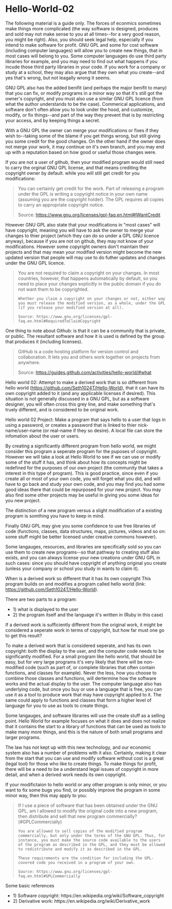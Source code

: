 # Hello-World-02

The following material is a guide only. The forces of econmics sometimes make things more complicated (the way software is designed, produces and sold may not make sense to you at all times--for a very good reason, you might be right). Also, you should seek legal help, especially if you intend to make software for profit. GNU GPL and some for cost software (including computer languages) will allow you to create new things, that in most cases will belong to you. Some computer languages do use third party libraries for example, and you may need to find out what happens if you incude those third party libraries in your code. If you work for a company or study at a school, they may also argue that they own what you create--and yes that's wrong, but not leagally wrong it seems.

GNU GPL also has the added benifit (and perhaps the major benifit to many) that you can fix, or modify programs in a minor way so that it's still got the owner's copyright, and you must also use a similar GNU GPL licence (from what the author understands to be the case). Commerical applications, and software don't often allow you to look under the hood, and customize, modify, or fix things--and part of the way they prevent that is by restricting your access, and by keeping things a secret.

With a GNU GPL the owner can merge your modifications or fixes if they wish to--taking some of the blame if you get things wrong, but still giving you some credit for the good changes. On the other hand if the owner does not merge your work, it may continue on it's own branch, and you may end up with a reputation based on how good or useful those changes were.

If you are not a user of github, then your modified program would still need to carry the orginal GNU GPL license, and that means crediting the copyright owner by default. while you will still get credit for you modifications:

<blockquote cite="https://www.gnu.org/licenses/gpl-faq.en.html#IWantCredit">
You can certainly get credit for the work. Part of releasing a program under the GPL is writing a copyright notice in your own name (assuming you are the copyright holder). The GPL requires all copies to carry an appropriate copyright notice.

Source: https://www.gnu.org/licenses/gpl-faq.en.html#IWantCredit
</blockquote>

However GNU GPL also state that your modifications in "most cases" will have copyright, meaning you will have to ask the owner to merge your changes to thier project (which they can do so under a GPL GNU licence anyway), because if you are not on github, they may not know of your modifications. However some copyright owners don't maintain their projects and that may mean your modified version might become the new updated version that people will may use to do futher updates and changes under the GNU GPL licence.

<blockquote cite="https://www.gnu.org/licenses/gpl-faq.en.html#RequiredToClaimCopyright">
     You are not required to claim a copyright on your changes. In most countries, however, that happens automatically by default, so you need to place your changes explicitly in the public domain if you do not want them to be copyrighted.

    Whether you claim a copyright on your changes or not, either way you must release the modified version, as a whole, under the GPL (if you release your modified version at all).
    
    Source: https://www.gnu.org/licenses/gpl-faq.en.html#RequiredToClaimCopyright
</blockquote>

One thing to note about Github: is that it can be a community that is private, or public. The resultant software and how it is used is defined by the group that produces it (including licenses).

<blockquote cite="https://guides.github.com/activities/hello-world/#what">
GitHub is a code hosting platform for version control and collaboration. It lets you and others work together on projects from anywhere.

Source: https://guides.github.com/activities/hello-world/#what
</blockquote>

Hello world 02: Attempt to make a derived work that is so different from hello world (https://github.com/Seth1024T/Hello-World), that it can have its own copyright added to it (and any applicable licenses if desired). This situation is not generally discussed in a GNU GPL, but as a software designer, you will often cross this grey line, and make something that's truely different, and is considered to be original work.

Hello world 02 Project: Make a program that says hello to a user that logs in using a password, or creates a password that is linked to thier nick-name/user-name (or real-name if they so desire). A local file can store the infomation about the user or users.

By creating a significantly different program from hello world, we might consider this program a seperate program for the puposes of copyright. However we will take a look at Hello World to see if we can use or modify some of the stuff it has, and think about how its concepts might be redefined for the purposes of our own project (the community that takes a interest in this type of program). This is good practice, since even if you create all or most of your own code, you will forget what you did, and will have to go back and study your own code, and you may find you had some good ideas there that could be repurposed for your new project. You may also find some other projects may be useful in giving you some ideas for you new project.

The distinction of a new program versus a slight modification of a existing program is somthing you have to keep in mind.

Finally GNU GPL may give you some confidence to use free libraries of code (functions, classes, data structures, maps, pictures, videos and so on: some stuff might be better licensed under creative commons however).

Some langauges, resources, and libraries are specifically sold so you can use them to create new programs--so that pathway to creating stuff also exists, and you can always license your new creations under GNU GPL in such cases: since you should have copyright of anything original you create (unless your company or school you study in wants to claim it).

When is a derived work so different that it has its own copyright
This program builds on and modifies a program called hello world (link: https://github.com/Seth1024T/Hello-World).

There are two parts to a program:
<ul>
<li>1) what is displayed to the user</li>
<li>2) the program itself and the language it's written in (Ruby in this case)</li>
</ul>

If a derived work is sufficiently different from the original work, it might be considered a seperate work in terms of copyright, but how far must one go to get this result?

To make a derived work that is considered seperate, and has its own copyright: both the display to the user, and the computer code needs to be significantly modified. For a small program like hello world, that should be easy, but for very large programs it's very likely that there will be non-modified code (such as part of, or complete libraries that often contain functions, and classes for example). Never the less, how you choose to combine those classes and functions, will dertermine how the software works and the actual display to the user. The computer language also has underlying code, but once you buy or use a language that is free, you can use it as a tool to produce work that may have copyright applied to it. The same could apply to functions and classes that form a higher level of language for you to use as tools to create things.

Some langauges, and software libraries will use the create stuff as a selling point. Hello World for example focuses on what it does and does not realize that it contains the start to a library of functions that can be used as tools to make many more things, and this is the nature of both small programs and larger programs.

The law has not kept up with this new technology, and our economic system also has a number of problems with it also. Certainly, making it clear from the start that you can use and modify software without cost is a great (legal tool) for those who like to create things. To make things for profit, there will be a need to be a understand legal issues of copyright in more detail, and when a derived work needs its own copyright.

If your modifictaion to hello world or any other program is only minor, or you want to fix some bugs you find, or possibly improve the program in some minor way, then this may apply to you:

<blockquote cite="https://www.gnu.org/licenses/gpl-faq.en.html#GPLCommercially">
    If I use a piece of software that has been obtained under the GNU GPL, am I allowed to modify the original code into a new program, then distribute and sell that new program commercially? (#GPLCommercially)

    You are allowed to sell copies of the modified program commercially, but only under the terms of the GNU GPL. Thus, for instance, you must make the source code available to the users of the program as described in the GPL, and they must be allowed to redistribute and modify it as described in the GPL.

    These requirements are the condition for including the GPL-covered code you received in a program of your own.

    Source: https://www.gnu.org/licenses/gpl-faq.en.html#GPLCommercially
</blockquote>

Some basic references

<ul>
<li>1) Software copyright: https://en.wikipedia.org/wiki/Software_copyright</li>
<li>2) Derivative work: https://en.wikipedia.org/wiki/Derivative_work</li>
</ul>
